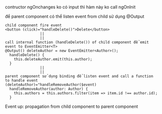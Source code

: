 contructor
ngOnchanges ko có input thì hàm này ko call
ngOnInit

để parent component có thể listen event from child sử dụng @Output

```
child component fire event 
<button (click)="handleDelete()">Delete</button>
                ||
                ||
call internal function (handleDelete()) of child component để emit event to EventEmitter<T>
@Output() deleteAuthor = new EventEmitter<Author>();
  handleDelete() {
    this.deleteAuthor.emit(this.author);
  }
                ||
                ||
parent component sử dụng binding để listen event and call a function to handle event 
(deleteAuthor)="handleRemoveAuthor($event)
  handleRemoveAuthor(author: Author) {
    this.authors = this.authors.filter(item => item.id !== author.id);
  }
```

Event up: propagation from child component to parent component
